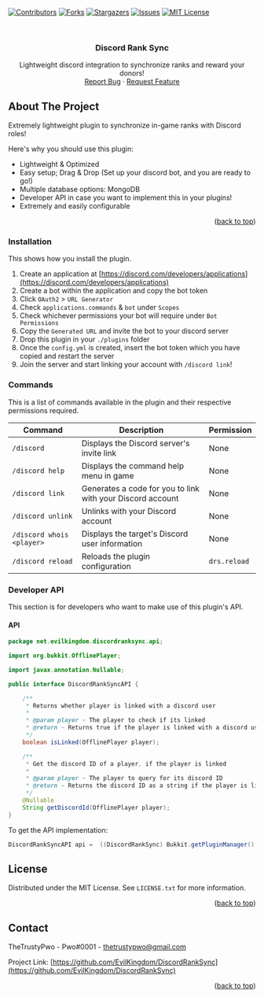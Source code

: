 [![Contributors][contributors-shield]][contributors-url]
[![Forks][forks-shield]][forks-url]
[![Stargazers][stars-shield]][stars-url]
[![Issues][issues-shield]][issues-url]
[![MIT License][license-shield]][license-url]


<!-- PROJECT TITLE -->
<!--suppress HtmlDeprecatedAttribute, HtmlUnknownAnchorTarget -->
<br/>
<div align="center">

<h3 align="center">Discord Rank Sync</h3>

  <p align="center">
    Lightweight discord integration to synchronize ranks and reward your donors!
    <br/>
    <a href="https://github.com/TheTrustyPwo/discordjs-bot-template/issues">Report Bug</a>
    ·
    <a href="https://github.com/TheTrustyPwo/discordjs-bot-template/issues">Request Feature</a>
  </p>
</div>


<!-- ABOUT THE PROJECT -->
## About The Project

Extremely lightweight plugin to synchronize in-game ranks with Discord roles!

Here's why you should use this plugin:
* Lightweight & Optimized
* Easy setup; Drag & Drop (Set up your discord bot, and you are ready to go!)
* Multiple database options: MongoDB
* Developer API in case you want to implement this in your plugins!
* Extremely and easily configurable

<p align="right">(<a href="#top">back to top</a>)</p>


### Installation

This shows how you install the plugin.

1. Create an application at [https://discord.com/developers/applications](https://discord.com/developers/applications)
2. Create a bot within the application and copy the bot token
3. Click `OAuth2` > `URL Generator`
4. Check `applications.commands` & `bot` under `Scopes`
5. Check whichever permissions your bot will require under `Bot Permissions`
6. Copy the `Generated URL` and invite the bot to your discord server
7. Drop this plugin in your `./plugins` folder
8. Once the `config.yml` is created, insert the bot token which you have copied and restart the server
9. Join the server and start linking your account with `/discord link`!


### Commands
This is a list of commands available in the plugin and their respective permissions required.

| Command | Description | Permission |
| ------- | ----------- | ---------- |
| `/discord` | Displays the Discord server's invite link | None |
| `/discord help` | Displays the command help menu in game | None |
| `/discord link` | Generates a code for you to link with your Discord account | None |
| `/discord unlink` | Unlinks with your Discord account | None |
| `/discord whois <player>` | Displays the target's Discord user information | None |
| `/discord reload` | Reloads the plugin configuration | `drs.reload` |


### Developer API
This section is for developers who want to make use of this plugin's API.

#### API
```java
package net.evilkingdom.discordranksync.api;

import org.bukkit.OfflinePlayer;

import javax.annotation.Nullable;

public interface DiscordRankSyncAPI {

    /**
     * Returns whether player is linked with a discord user
     *
     * @param player ~ The player to check if its linked
     * @return ~ Returns true if the player is linked with a discord user else false
     */
    boolean isLinked(OfflinePlayer player);

    /**
     * Get the discord ID of a player, if the player is linked
     *
     * @param player ~ The player to query for its discord ID
     * @return ~ Returns the discord ID as a string if the player is linked, else null
     */
    @Nullable
    String getDiscordId(OfflinePlayer player);
}
```

To get the API implementation:
```java
DiscordRankSyncAPI api =  ((DiscordRankSync) Bukkit.getPluginManager().getPlugin("DiscordRankSync")).getApi();
```

<!-- LICENSE -->
## License

Distributed under the MIT License. See `LICENSE.txt` for more information.

<p align="right">(<a href="#top">back to top</a>)</p>


<!-- CONTACT -->
## Contact

TheTrustyPwo - Pwo#0001 - thetrustypwo@gmail.com

Project Link: [https://github.com/EvilKingdom/DiscordRankSync](https://github.com/EvilKingdom/DiscordRankSync)

<p align="right">(<a href="#top">back to top</a>)</p>


<!-- MARKDOWN LINKS & IMAGES -->
[contributors-shield]: https://img.shields.io/github/contributors/EvilKingdom/DiscordRankSync.svg?style=for-the-badge
[contributors-url]: https://github.com/EvilKingdom/DiscordRankSync/graphs/contributors
[forks-shield]: https://img.shields.io/github/forks/EvilKingdom/DiscordRankSync.svg?style=for-the-badge
[forks-url]: https://github.com/EvilKingdom/DiscordRankSync/network/members
[stars-shield]: https://img.shields.io/github/stars/EvilKingdom/DiscordRankSync.svg?style=for-the-badge
[stars-url]: https://github.com/EvilKingdom/DiscordRankSync/stargazers
[issues-shield]: https://img.shields.io/github/issues/EvilKingdom/DiscordRankSync.svg?style=for-the-badge
[issues-url]: https://github.com/EvilKingdom/DiscordRankSync/issues
[license-shield]: https://img.shields.io/github/license/EvilKingdom/DiscordRankSync.svg?style=for-the-badge
[license-url]: https://github.com/EvilKingdom/DiscordRankSync/blob/master/LICENSE.txt